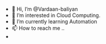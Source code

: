 - 👋 Hi, I’m @Vardaan-baliyan
- 👀 I’m interested in Cloud Computing.
- 🌱 I’m currently learning Automation
- 📫 How to reach me ..
- 

<!---
Vardaan-baliyan/Vardaan-baliyan is a ✨ special ✨ repository because its `README.md` (this file) appears on your GitHub profile.
You can click the Preview link to take a look at your changes.
--->
